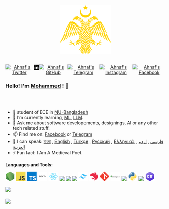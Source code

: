 <p align='center'>
  <a href='https://ahnafyaes.vercel.app'><img src='public/vasilia.svg' width='164' height='152' alt='ahnafia-logo' /></a>
</p>
<br/>
<div align='center' style="display: flex; justify-content: center; space-x: 15px;">
  <a href="https://x.com/aahnafiya" width='32px'>
    <img alt="Ahnaf's Twitter" width="22px" src="https://ico.vercel.app/x/white" />
  </a>
  <a href="https://linkedin.com/in/aahnafiya" width='32px'>
    <img alt="Ahnaf's LinkedIn" width="22px" src="public/linkedin.svg" />
  </a>
  <a href="https://github.com/mohammadaahnaaf" width='32px'>
    <img alt="Ahnaf's GitHub" width="22px" src="https://ico.vercel.app/github/white" />
  </a>
  <a href="https://t.me/meeherr" width='32px'>
    <img alt="Ahnaf's Telegram" width="22px" src="https://ico.vercel.app/telegram/white" />
  </a>
  <a href="https://instagram.com/aahnafiya/" width='32px'>
    <img alt="Ahnaf's Instagram" width="22px" src="https://ico.vercel.app/instagram/white" />
  </a>
  <a href="https://www.facebook.com/aahnaf.19/" width='32px'>
    <img alt="Ahnaf's Facebook" width="22px" src="https://ico.vercel.app/facebook/white" />
  </a>
</div>

### Hello! I'm [Mohammed](https://ahnafyaes.vercel.app) ! 👋
<br/>
<br/>

- 🏫 student of ECE in [NU-Bangladesh](https://www.istt.edu.bd/)
- 🌱 I’m currently learning, [ML](https://en.wikipedia.org/wiki/Machine_learning), [LLM](https://www.cloudflare.com/learning/ai/what-is-large-language-model/).
- 💬 Ask me about software developements, designings, AI or any other tech related stuff.
- 📫 Find me on: [Facebook](https://fb.com/aahnaf.19) or [Telegram](https://t.me/meeherr)
- 📗 I can speak: [বাংলা](https://en.wikipedia.org/wiki/Bengali_language) , [English](https://en.wikipedia.org/wiki/English_language) , [Türkçe](https://en.wikipedia.org/wiki/Turkish_language) , [Русский](https://en.wikipedia.org/wiki/Russian_language) , [Ελληνικά](https://en.wikipedia.org/wiki/Greek_language), [فارسی]( https://en.wikipedia.org/wiki/Persian_language) , [اردو]( https://en.wikipedia.org/wiki/Urdu) , [العربية]( https://en.wikipedia.org/wiki/Arabic) 
- ⚡ Fun fact: I Am A Medieval Poet.

**Languages and Tools:**

<code><img height="30" src="https://raw.githubusercontent.com/github/explore/80688e429a7d4ef2fca1e82350fe8e3517d3494d/topics/nodejs/nodejs.png"></code>
<code><img height="30" src="https://raw.githubusercontent.com/github/explore/80688e429a7d4ef2fca1e82350fe8e3517d3494d/topics/javascript/javascript.png"></code>
<code><img height="30" src="https://raw.githubusercontent.com/github/explore/80688e429a7d4ef2fca1e82350fe8e3517d3494d/topics/typescript/typescript.png"></code>
<code><img height="30" src="https://raw.githubusercontent.com/github/explore/28b02bbc9ad9f7a503c43775aebeb515dc2da5fc/topics/nextjs/nextjs.png"></code>
<code><img height="30" src="https://raw.githubusercontent.com/github/explore/80688e429a7d4ef2fca1e82350fe8e3517d3494d/topics/react/react.png"></code>
<code><img height="30" src="https://raw.githubusercontent.com/reduxjs/redux/master/logo/logo.svg"></code>
<code><img height="30" src="https://raw.githubusercontent.com/vuejs/docs/main/src/public/logo.svg"></code>
<code><img height="30" src="https://raw.githubusercontent.com/vitejs/vite/main/docs/public/logo.svg"></code>
<code><img height="30" src="https://raw.githubusercontent.com/github/explore/80688e429a7d4ef2fca1e82350fe8e3517d3494d/topics/tailwind/tailwind.png"></code>
<code><img height="30" src="https://raw.githubusercontent.com/nimasfl/nestjs-icons/master/file_type_nestjs.svg"></code>
<code><img height="30" src="https://raw.githubusercontent.com/github/explore/80688e429a7d4ef2fca1e82350fe8e3517d3494d/topics/git/git.png"></code>
<code><img height="30" src="https://raw.githubusercontent.com/github/explore/80688e429a7d4ef2fca1e82350fe8e3517d3494d/topics/mongodb/mongodb.png"></code>
<code><img height="30" src="https://raw.githubusercontent.com/electron/website/main/static/assets/img/logo.svg"></code>
<code><img height="30" src="https://raw.githubusercontent.com/github/explore/80688e429a7d4ef2fca1e82350fe8e3517d3494d/topics/python/python.png"></code>
<code><img height="30" src="https://raw.githubusercontent.com/isocpp/logos/64ef037049f87ac74875dbe72695e59118b52186/cpp_logo.png"></code>
<code><img height="30" src="https://raw.githubusercontent.com/github/explore/80688e429a7d4ef2fca1e82350fe8e3517d3494d/topics/csharp/csharp.png"></code>

<img src="https://github-readme-stats.vercel.app/api?username=mohammadaahnaaf&&show_icons=true&title_color=ffffff&icon_color=bb2acf&text_color=daf7dc&bg_color=191919">

<br/>
<br/>

<a href="https://github.com/mohammadaahnaaf">
  <img align="center" src="https://github-readme-stats.vercel.app/api/top-langs/?username=mohammadaahnaaf&theme=dark&hide_langs_below=1" />
</a>

